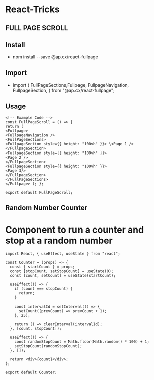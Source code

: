 # React-Tricks

## FULL PAGE SCROLL

## Install

- npm install --save @ap.cx/react-fullpage

## Import

- import { FullPageSections,Fullpage, FullpageNavigation, FullpageSection, }
  from "@ap.cx/react-fullpage";

## Usage

```Full Page Scroller
<!-- Example Code -->
const FullPageScroll = () => {
return (
<Fullpage>
<FullpageNavigation />
<FullPageSections>
<FullpageSection style={{ height: "100vh" }}> \<Page 1 />
</FullpageSection>
<FullpageSection style={{ height: "100vh" }}>
<Page 2 />
</FullpageSection>
<FullpageSection style={{ height: "100vh" }}>
<Page 3/>
</FullpageSection>
</FullPageSections>
</Fullpage> ); };

export default FullPageScroll;
```

## Random Number Counter
# Component to run a counter and stop at a random number
```
import React, { useEffect, useState } from "react";

const Counter = (props) => {
  const { startCount } = props;
  const [stopCount, setStopCount] = useState(0);
  const [count, setCount] = useState(startCount);

  useEffect(() => {
    if (count === stopCount) {
      return;
    }

    const intervalId = setInterval(() => {
      setCount((prevCount) => prevCount + 1);
    }, 25);

    return () => clearInterval(intervalId);
  }, [count, stopCount]);

  useEffect(() => {
    const randomStopCount = Math.floor(Math.random() * 100) + 1;
    setStopCount(randomStopCount);
  }, []);

  return <div>{count}</div>;
};

export default Counter;
```
